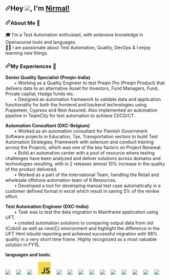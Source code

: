 <h2 dir="auto"><a id="user-content-hey--im-Nirmal" class="anchor" aria-hidden="true" href="#hey--im-kunal"><svg class="octicon octicon-link" viewBox="0 0 16 16" version="1.1" width="16" height="16" aria-hidden="true"><path fill-rule="evenodd" d="M7.775 3.275a.75.75 0 001.06 1.06l1.25-1.25a2 2 0 112.83 2.83l-2.5 2.5a2 2 0 01-2.83 0 .75.75 0 00-1.06 1.06 3.5 3.5 0 004.95 0l2.5-2.5a3.5 3.5 0 00-4.95-4.95l-1.25 1.25zm-4.69 9.64a2 2 0 010-2.83l2.5-2.5a2 2 0 012.83 0 .75.75 0 001.06-1.06 3.5 3.5 0 00-4.95 0l-2.5 2.5a3.5 3.5 0 004.95 4.95l1.25-1.25a.75.75 0 00-1.06-1.06l-1.25 1.25a2 2 0 01-2.83 0z"></path></svg></a>Hey <a target="_blank" rel="noopener noreferrer" href="https://github.com/TheDudeThatCode/TheDudeThatCode/blob/master/Assets/Hi.gif"><img src="https://github.com/TheDudeThatCode/TheDudeThatCode/raw/master/Assets/Hi.gif" width="29px" style="max-width: 100%;"></a>, I'm <a href="https://kunal-kushwaha.github.io" rel="nofollow">Nirmal!</a></h2>

<h3 dir="auto"><a id="user-content-about-me-" class="anchor" aria-hidden="true" href="#about-me-"><svg class="octicon octicon-link" viewBox="0 0 16 16" version="1.1" width="16" height="16" aria-hidden="true"><path fill-rule="evenodd" d="M7.775 3.275a.75.75 0 001.06 1.06l1.25-1.25a2 2 0 112.83 2.83l-2.5 2.5a2 2 0 01-2.83 0 .75.75 0 00-1.06 1.06 3.5 3.5 0 004.95 0l2.5-2.5a3.5 3.5 0 00-4.95-4.95l-1.25 1.25zm-4.69 9.64a2 2 0 010-2.83l2.5-2.5a2 2 0 012.83 0 .75.75 0 001.06-1.06 3.5 3.5 0 00-4.95 0l-2.5 2.5a3.5 3.5 0 004.95 4.95l1.25-1.25a.75.75 0 00-1.06-1.06l-1.25 1.25a2 2 0 01-2.83 0z"></path></svg></a>About Me <g-emoji class="g-emoji" alias="rocket" fallback-src="https://github.githubassets.com/images/icons/emoji/unicode/1f680.png">🚀</g-emoji></h3>

<p dir="auto"><g-emoji class="g-emoji" alias="mortar_board" fallback-src="https://github.githubassets.com/images/icons/emoji/unicode/1f393.png">🎓</g-emoji> I’m a Test Automation enthusiast, with extensive knowledge in Opensourse tools and languages.<br>
<g-emoji class="g-emoji" alias="man_technologist" fallback-src="https://github.githubassets.com/images/icons/emoji/unicode/1f468-1f4bb.png">👨&zwj;💻</g-emoji>  I am passionate about Test Automation, Quality, DevOps &amp; I enjoy learning new things. <br></p>

<h3 dir="auto"><a id="user-content-my-experiences-" class="anchor" aria-hidden="true" href="#my-experiences-"><svg class="octicon octicon-link" viewBox="0 0 16 16" version="1.1" width="16" height="16" aria-hidden="true"><path fill-rule="evenodd" d="M7.775 3.275a.75.75 0 001.06 1.06l1.25-1.25a2 2 0 112.83 2.83l-2.5 2.5a2 2 0 01-2.83 0 .75.75 0 00-1.06 1.06 3.5 3.5 0 004.95 0l2.5-2.5a3.5 3.5 0 00-4.95-4.95l-1.25 1.25zm-4.69 9.64a2 2 0 010-2.83l2.5-2.5a2 2 0 012.83 0 .75.75 0 001.06-1.06 3.5 3.5 0 00-4.95 0l-2.5 2.5a3.5 3.5 0 004.95 4.95l1.25-1.25a.75.75 0 00-1.06-1.06l-1.25 1.25a2 2 0 01-2.83 0z"></path></svg></a>My Experiences <g-emoji class="g-emoji" alias="raised_hands" fallback-src="https://github.githubassets.com/images/icons/emoji/unicode/1f64c.png">🙌</g-emoji></h3>

<b>Senior Quality Specialist (Preqin-India)	</b>                           
&emsp;&emsp;•	Working as a Quality Engineer to test Preqin Pro (Preqin Product) that delivers data to an alternative Asset for Investors, Fund Managers, Fund, Private capital, Hedge funds etc.  
&emsp;&emsp;•	Designed an automation framework to validate data and application functionality for both the frontend and backend technologies using Puppeteer, Cypress and Rest Assured. Also implemented an automation pipeline in TeamCity for test automation to achieve CI/CD/CT.

<b>Automation Consultant (DXC-Belgium)	</b>             
&emsp;&emsp;•	Worked as an automation consultant for Flemish Government Software projects in Education, Tax, Transportation sectors to build Test Automation Strategies, Framework with selenium and conduct training across the Projects, which was one of the key factors on Project Renewal. <br>
&emsp;&emsp;•	Build an automation center with a pool of resource where testing challenges have been analyzed and deliver solutions across domains and technologies resulting, with in 2 releases almost 10% increase in the quality of the product delivered. <br>
&emsp;&emsp;•	Worked as a part of the International Team, handling the Retail and wholesale offshore automation team of 8 Resources. <br>
&emsp;&emsp;•	Developed a tool for developing manual test case automatically in a customer defined format in excel which result in saving 5% of the review effort.

<b>Test Automation Engineer (DXC-India)	</b> <br>
&emsp;&emsp;•	Task was to test the data migration in Mainframe application using UFT. <br>
&emsp;&emsp;•	created automation solutions to comparing output data from old (Cobol) as well as new(C) environment and highlight the difference in the UFT Html inbuild reporting and achieved successful migration with 98% quality in a very short time frame. Highly recognized as a most valuable solution in FY15.

<strong>languages and tools:</strong> <br>
<div>
  <img height="40" src="https://avatars.githubusercontent.com/u/6906516?s=280&v=4" style="max-width: 100%;">&emsp;
  <img height="40" src="https://images.g2crowd.com/uploads/product/image/social_landscape/social_landscape_2ea5f7178028686921161d65d4be481a/bitbucket.png" style="max-width: 100%;">&emsp;
  <img height="40" src="https://avatars.slack-edge.com/2018-11-30/493753869479_4b703f4119efe3d7d0ff_512.png" style="max-width: 100%;">&emsp;
<img height="40" src="https://raw.githubusercontent.com/github/explore/80688e429a7d4ef2fca1e82350fe8e3517d3494d/topics/javascript/javascript.png" style="max-width: 100%;">&emsp;
  <img height="40" src="https://selenium-python.readthedocs.io/_static/logo.png" style="max-width: 100%;">&emsp;
  <img height="40" src="https://git-scm.com/images/logos/downloads/Git-Icon-1788C.png" style="max-width: 100%;">&emsp;
  <img height="40" src="https://upload.wikimedia.org/wikipedia/en/thumb/3/30/Java_programming_language_logo.svg/1200px-Java_programming_language_logo.svg.png" style="max-width: 100%;">&emsp;
  <img height="40" src="https://yt3.ggpht.com/_q52i8bUAEvcb7JR4e-eNTv23y2A_wg5sCz0NC0GrGtcw1CRMWJSOPVHUDh_bngD0q4gMvVeoA=s900-c-k-c0x00ffffff-no-rj" style="max-width: 100%;">&emsp;
  <img height="40" src="https://pbs.twimg.com/profile_images/1206618215767584769/zl48EuhC_400x400.jpg" style="max-width: 100%;">&emsp;
  <img height="40" src="https://miro.medium.com/max/816/1*mn6bOs7s6Qbao15PMNRyOA.png" style="max-width: 100%;">&emsp;
  <img height="40" src="https://i2.wp.com/testingadvice.com/wp-content/uploads/2017/05/cucmber_logo.jpg?fit=1091%2C700&ssl=1" style="max-width: 100%;">&emsp;
   <img height="40" src="https://1000logos.net/wp-content/uploads/2017/08/Docker-logo.jpg" style="max-width: 100%;">&emsp;
   <img height="40" src="https://www.entrofi.net/wp-content/uploads/2020/01/rest-assured-logo.png" style="max-width: 100%;">&emsp;
   <img height="40" src="https://res.cloudinary.com/crunchbase-production/image/upload/c_lpad,f_auto,q_auto:eco,dpr_1/q1cwqhahz7jbtfzalznd" style="max-width: 100%;">&emsp;
  </div>




